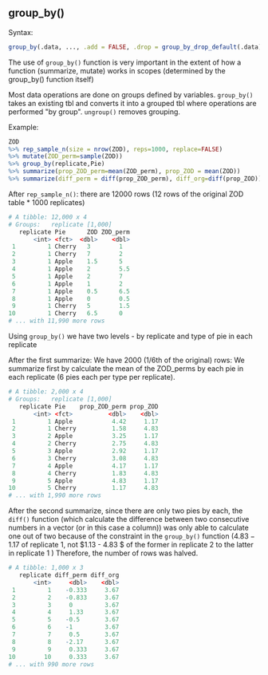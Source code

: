 ## group_by()

Syntax:

```r
group_by(.data, ..., .add = FALSE, .drop = group_by_drop_default(.data))
```

The use of `group_by()` function is very important in the extent of how a function (summarize, mutate) works in scopes (determined by the group_by() function itself)

Most data operations are done on groups defined by variables. `group_by()` takes an existing tbl and converts it into a grouped tbl where operations are performed "by group". `ungroup()` removes grouping.

Example:

```r
ZOD 
%>% rep_sample_n(size = nrow(ZOD), reps=1000, replace=FALSE) 
%>% mutate(ZOD_perm=sample(ZOD)) 
%>% group_by(replicate,Pie) 
%>% summarize(prop_ZOD_perm=mean(ZOD_perm), prop_ZOD = mean(ZOD)) 
%>% summarize(diff_perm = diff(prop_ZOD_perm), diff_org=diff(prop_ZOD)) 
```

After `rep_sample_n()`: there are 12000 rows (12 rows of the original ZOD table * 1000 replicates)

```r
# A tibble: 12,000 x 4
# Groups:   replicate [1,000]
   replicate Pie      ZOD ZOD_perm
       <int> <fct>  <dbl>    <dbl>
 1         1 Cherry   3        1  
 2         1 Cherry   7        2  
 3         1 Apple    1.5      5  
 4         1 Apple    2        5.5
 5         1 Apple    2        7  
 6         1 Apple    1        2  
 7         1 Apple    0.5      6.5
 8         1 Apple    0        0.5
 9         1 Cherry   5        1.5
10         1 Cherry   6.5      0  
# ... with 11,990 more rows
```

Using `group_by()` we have two levels - by replicate and type of pie in each replicate

After the first summarize: We have 2000 (1/6th of the original) rows: We summarize first by calculate the mean of the ZOD_perms by each pie in each replicate (6 pies each per type per replicate). 

```r
# A tibble: 2,000 x 4
# Groups:   replicate [1,000]
   replicate Pie    prop_ZOD_perm prop_ZOD
       <int> <fct>          <dbl>    <dbl>
 1         1 Apple           4.42     1.17
 2         1 Cherry          1.58     4.83
 3         2 Apple           3.25     1.17
 4         2 Cherry          2.75     4.83
 5         3 Apple           2.92     1.17
 6         3 Cherry          3.08     4.83
 7         4 Apple           4.17     1.17
 8         4 Cherry          1.83     4.83
 9         5 Apple           4.83     1.17
10         5 Cherry          1.17     4.83
# ... with 1,990 more rows
```

After the second summarize, since there are only two pies by each, the `diff()` function (which calculate the difference between two consecutive numbers in a vector (or in this case a column)) was only able to calculate one out of two because of the constraint in the `group_by()` function ($4.83 - 1.17$ of replicate 1, not $1.13 - 4.83 $ of the former in replicate 2 to the latter in replicate 1 ) Therefore, the number of rows was halved. 

```r
# A tibble: 1,000 x 3
   replicate diff_perm diff_org
       <int>     <dbl>    <dbl>
 1         1    -0.333     3.67
 2         2    -0.833     3.67
 3         3     0         3.67
 4         4     1.33      3.67
 5         5    -0.5       3.67
 6         6    -1         3.67
 7         7     0.5       3.67
 8         8    -2.17      3.67
 9         9     0.333     3.67
10        10     0.333     3.67
# ... with 990 more rows
```

